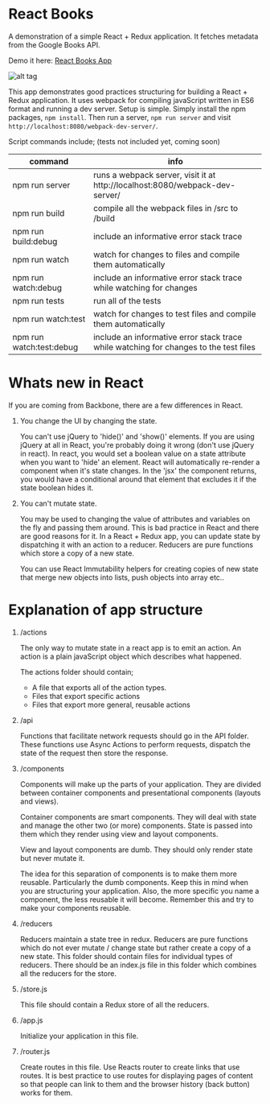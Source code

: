React Books
===========

A demonstration of a simple React + Redux application. It fetches metadata from the Google Books API.

Demo it here: [React Books App](https://pashasc.github.io/react_books/ "React Books App")

![alt tag](https://github.com/pashasc/react_books/blob/master/src/static/images/screen.png)

This app demonstrates good practices structuring for building a React + Redux application. It uses webpack for compiling javaScript written in ES6 format and running a dev server. Setup is simple. Simply install the npm packages, ```npm install```. Then run a server, ```npm run server``` and visit ```http://localhost:8080/webpack-dev-server/```.

Script commands include; (tests not included yet, coming soon)

| command  | info  |
|---|---|
| npm run server   | runs a webpack server, visit it at http://localhost:8080/webpack-dev-server/  |
| npm run build  |  compile all the webpack files in /src to /build |
| npm run build:debug | include an informative error stack trace |
| npm run watch  | watch for changes to files and compile them automatically  |
| npm run watch:debug | include an informative error stack trace while watching for changes |
| npm run tests  | run all of the tests |
| npm run watch:test | watch for changes to test files and compile them automatically |
| npm run watch:test:debug | include an informative error stack trace while watching for changes to the test files |

Whats new in React
==================

If you are coming from Backbone, there are a few differences in React. 

1. You change the UI by changing the state.

    You can't use jQuery to 'hide()' and 'show()' elements. If you are using jQuery at all in React, you're probably doing it wrong (don't use jQuery in react). In react, you would set a boolean value on a state attribute when you want to 'hide' an element. React will automatically re-render a component when it's state changes. In the 'jsx' the component returns, you would have a conditional around that element that excludes it if the state boolean hides it.

2. You can't mutate state.

    You may be used to changing the value of attributes and variables on the fly and passing them around. This is bad practice in React and there are good reasons for it. In a React + Redux app, you can update state by dispatching it with an action to a reducer. Reducers are pure functions which store a copy of a new state. 

    You can use React Immutability helpers for creating copies of new state that merge new objects into lists, push objects into array etc..

Explanation of app structure
============================

1. /actions

    The only way to mutate state in a react app is to emit an action. An action is a plain javaScript object which describes what happened.

    The actions folder should contain;
      * A file that exports all of the action types.
      * Files that export specific actions
      * Files that export more general, reusable actions

2. /api

    Functions that facilitate network requests should go in the API folder. These functions use Async Actions to perform requests, dispatch the state of the request then store the response.

3. /components

    Components will make up the parts of your application. They are divided between container components and presentational components (layouts and views).

    Container components are smart components. They will deal with state and manage the other two (or more) components. State is passed into them which they render using view and layout  components. 

    View and layout components are dumb. They should only render state but never mutate it.

    The idea for this separation of components is to make them more reusable. Particularly the dumb components. Keep this in mind when you are structuring your application. Also, the more specific you name a component, the less reusable it will become. Remember this and try to make your components reusable.

4. /reducers

    Reducers maintain a state tree in redux. Reducers are pure functions which do not ever mutate / change state but rather create a copy of a new state. This folder should contain files for individual types of reducers. There should be an index.js file in this folder which combines all the reducers for the store.

5. /store.js

    This file should contain a Redux store of all the reducers.

6. /app.js

    Initialize your application in this file.

6. /router.js

    Create routes in this file. Use Reacts router <Link> to create links that use routes. It is best practice to use routes for displaying pages of content so that people can link to them and the browser history (back button) works for them.




